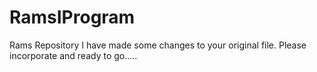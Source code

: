 # RamsIProgram
Rams Repository
I have made some changes to your original file. Please incorporate and ready to go.....
